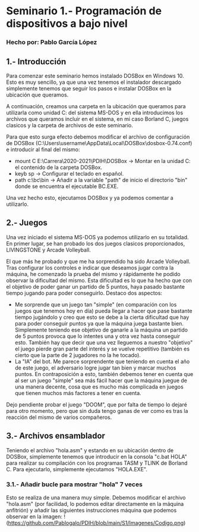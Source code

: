 # Seminario 1.- Programación de dispositivos a bajo nivel
### Hecho por: Pablo García López

## 1.- Introducción
Para comenzar este seminario hemos instalado DOSBox en Windows 10. Esto es muy sencillo, ya que una vez tenemos el instalador descargado simplemente tenemos que seguir los pasos e instalar DOSBox en la ubicación que queramos.

A continuación, creamos una carpeta en la ubicación que queramos para utilizarla como unidad C: del sistema MS-DOS y en ella introducimos los archivos que queramos incluir en el sistema, en mi caso Borland C, juegos clasicos y la carpeta de archivos de este seminario.

Para que esto surga efecto debemos modificar el archivo de configuración de DOSBox (C:\Users\username\AppData\Local\DOSBox\dosbox-0.74.conf) e introducir al final del mismo:
- mount C E:\Carrera\2020-2021\PDIH\DOSBox -> Montar en la unidad C: el contenido de la carpeta DOSBox.
- keyb sp -> Configurar el teclado en español.
- path c:\bc\bin -> Añadir a la variable "path" de inicio el directorio "bin" donde se encuentra el ejecutable BC.EXE.

Una vez hecho esto, ejecutamos DOSBox y ya podemos comentar a utilizarlo.

## 2.- Juegos
Una vez iniciado el sistema MS-DOS ya podemos utilizarlo en su totalidad. En primer lugar, se han probado los dos juegos clasicos proporcionados, LIVINGSTONE y Arcade Volleyball. 

El que más he probado y que me ha sorprendido ha sido Arcade Volleyball. Tras configurar los controles e indicar que deseamos jugar contra la máquina, he comenzado la prueba del mismo y rápidamente he podido observar la dificultad del mismo. Esta dificultad es lo que ha hecho que con el objetivo de poder ganar un partido de 5 puntos, haya pasado bastante tiempo jugando para poder conseguirlo. Destaco dos aspectos:
- Me sorprende que un juego tan "simple" (en comparación con los juegos que tenemos hoy en día) pueda llegar a hacer que pase bastante tiempo jugándolo y creo que esto se debe a la cierta dificultad que hay para poder conseguir puntos ya que la máquina juega bastante bien. Simplemente teniendo ese objetivo de ganarle a la máquina un partido de 5 puntos provoca que lo intentes una y otra vez hasta conseguir esto. También hay que decir que una vez lleguemos a nuestro "objetivo" el juego pierde gran parte del interés y se vuelve repetitivo (también es cierto que la parte de 2 jugadores no la he tocado).
- La "IA" del bot. Me parece sorprendente que teniendo en cuenta el año de este juego, el adversario logre jugar tan bien y marcar muchos puntos. En contraposición a esto, también debemos tener en cuenta que al ser un juego "simple" sea más fácil hacer que la máquina juegue de una manera decente, cosa que es mucho más complicada en juegos que tienen muchos más factores a tener en cuenta.

Dejo pendiente probar el juego "DOOM", que por falta de tiempo lo dejaré para otro momento, pero que sin duda tengo ganas de ver como es tras la reacción del mismo de varios compañeros.

## 3.- Archivos ensamblador
Teniendo el archivo "hola.asm" y estando en su ubicación dentro de DOSBox, simplemente tenemos que introducir en la consola "c.bat HOLA" para realizar su compilación con los programas TASM y TLINK de Borland C. Para ejecutarlo, simplemente ejecutamos "HOLA.EXE".

### 3.1.- Añadir bucle para mostrar "hola" 7 veces
Esto se realiza de una manera muy simple. Debemos modificar el archivo "hola.asm" (por facilidad, lo podemos editar directamente en la máquina anfitrión) y añadir las siguientes instrucciones máquina que podemos observar en la imagen: 
!(https://github.com/Pablogalo/PDIH/blob/main/S1/Imagenes/Codigo.png)